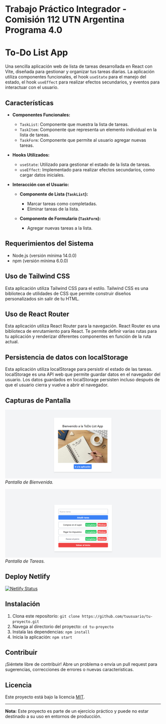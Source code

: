 # Trabajo Práctico Integrador - Comisión 112 UTN Argentina Programa 4.0
# To-Do List App

Una sencilla aplicación web de lista de tareas desarrollada en React con Vite, diseñada para gestionar y organizar tus tareas diarias. La aplicación utiliza componentes funcionales, el hook `useState` para el manejo del estado, el hook `useEffect` para realizar efectos secundarios, y eventos para interactuar con el usuario.

## Características

- **Componentes Funcionales:**
  - `TaskList`: Componente que muestra la lista de tareas.
  - `TaskItem`: Componente que representa un elemento individual en la lista de tareas.
  - `TaskForm`: Componente que permite al usuario agregar nuevas tareas.

- **Hooks Utilizados:**
  - `useState`: Utilizado para gestionar el estado de la lista de tareas.
  - `useEffect`: Implementado para realizar efectos secundarios, como cargar datos iniciales.

- **Interacción con el Usuario:**
  - **Componente de Lista (`TaskList`):**
    - Marcar tareas como completadas.
    - Eliminar tareas de la lista.

  - **Componente de Formulario (`TaskForm`):**
    - Agregar nuevas tareas a la lista.

## Requerimientos del Sistema

- Node.js (versión mínima 14.0.0)
- npm (versión mínima 6.0.0)

## Uso de Tailwind CSS

Esta aplicación utiliza Tailwind CSS para el estilo. Tailwind CSS es una biblioteca de utilidades de CSS que permite construir diseños personalizados sin salir de tu HTML.

## Uso de React Router

Esta aplicación utiliza React Router para la navegación. React Router es una biblioteca de enrutamiento para React. Te permite definir varias rutas para tu aplicación y renderizar diferentes componentes en función de la ruta actual.

## Persistencia de datos con localStorage

Esta aplicación utiliza localStorage para persistir el estado de las tareas. localStorage es una API web que permite guardar datos en el navegador del usuario. Los datos guardados en localStorage persisten incluso después de que el usuario cierra y vuelve a abrir el navegador.

## Capturas de Pantalla

![Captura de Pantalla 1](./screenshot1.png)
*Pantalla de Bienvenida.*

![Captura de Pantalla 2](./screenshot2.png)
*Pantalla de Tareas.*

## Deploy Netlify
[![Netlify Status](https://api.netlify.com/api/v1/badges/5a180dd9-3a6c-44c2-8807-92fa74500ef3/deploy-status)](https://tp-utn.netlify.app/app)


## Instalación

1. Clona este repositorio: `git clone https://github.com/tuusuario/tu-proyecto.git`
2. Navega al directorio del proyecto: `cd tu-proyecto`
3. Instala las dependencias: `npm install`
4. Inicia la aplicación: `npm start`

## Contribuir

¡Siéntete libre de contribuir! Abre un problema o envía un pull request para sugerencias, correcciones de errores o nuevas características.

## Licencia

Este proyecto está bajo la licencia [MIT](LICENSE).

---
**Nota:** Este proyecto es parte de un ejercicio práctico y puede no estar destinado a su uso en entornos de producción.

